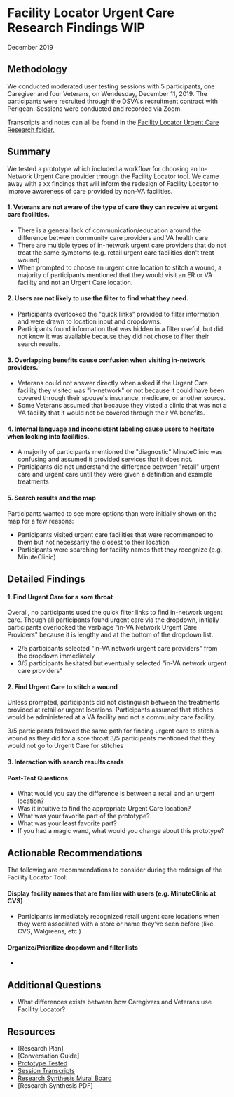 # Facility Locator Urgent Care Research Findings WIP
December 2019

## Methodology
We conducted moderated user testing sessions with 5 participants, one Caregiver and four Veterans, on Wendesday, December 11, 2019. The participants were recruited through the DSVA's recruitment contract with Perigean. Sessions were conducted and recorded via Zoom.

Transcripts and notes can all be found in the [Facility Locator Urgent Care Research folder.](https://github.com/department-of-veterans-affairs/va.gov-team/tree/master/products/facilities/facility-locator/research/user-research/urgent-care)

## Summary
We tested a prototype which included a workflow for choosing an In-Network Urgent Care provider through the Facility Locator tool. We came away with a xx findings that will inform the redesign of Facility Locator to improve awareness of care provided by non-VA facilities.

#### 1. Veterans are not aware of the type of care they can receive at urgent care facilities.

- There is a general lack of communication/education around the difference between community care providers and VA health care
- There are multiple types of in-network urgent care providers that do not treat the same symptoms (e.g. retail urgent care facilities don't treat wound)
- When prompted to choose an urgent care location to stitch a wound, a majority of participants mentioned that they would visit an ER or VA facility and not an Urgent Care location. 

#### 2. Users are not likely to use the filter to find what they need.

- Participants overlooked the "quick links" provided to filter information and were drawn to location input and dropdowns.
- Participants found information that was hidden in a filter useful, but did not know it was available because they did not chose to filter their search results. 

#### 3. Overlapping benefits cause confusion when visiting in-network providers.

- Veterans could not answer directly when asked if the Urgent Care facility they visited was "in-network" or not because it could have been covered through their spouse's insurance, medicare, or another source.
- Some Veterans assumed that because they visted a clinic that was not a VA facility that it would not be covered through their VA benefits.

#### 4. Internal language and inconsistent labeling cause users to hesitate when looking into facilities.

- A majority of participants mentioned the "diagnostic" MinuteClinic was confusing and assumed it provided services that it does not.
- Participants did not understand the difference between "retail" urgent care and urgent care until they were given a definition and example treatments 

#### 5. Search results and the map
Participants wanted to see more options than were initially shown on the map for a few reasons:
- Participants visited urgent care facilities that were recommended to them but not necessarily the closest to their location
- Participants were searching for facility names that they recognize (e.g. MinuteClinic)

## Detailed Findings

#### 1. Find Urgent Care for a sore throat

Overall, no participants used the quick filter links to find in-network urgent care. Though all participants found urgent care via the dropdown, initially participants overlooked the verbiage "in-VA Network Urgent Care Providers" because it is lengthy and at the bottom of the dropdown list.

- 2/5 participants selected "in-VA network urgent care providers" from the dropdown immediately
- 3/5 participants hesitated but eventually selected "in-VA network urgent care providers"

#### 2. Find Urgent Care to stitch a wound

Unless prompted, participants did not distinguish between the treatments provided at retail or urgent locations. Participants assumed that stiches would be administered at a VA facility and not a community care facility.

3/5 participants followed the same path for finding urgent care to stitch a wound as they did for a sore throat
3/5 participants mentioned that they would not go to Urgent Care for stitches


#### 3. Interaction with search results cards

#### Post-Test Questions
- What would you say the difference is between a retail and an urgent location?
- Was it intuitive to find the appropriate Urgent Care location?
- What was your favorite part of the prototype?
- What was your least favorite part?
- If you had a magic wand, what would you change about this prototype?


## Actionable Recommendations
The following are recommendations to consider during the redesign of the Facility Locator Tool:

#### Display facility names that are familiar with users (e.g. MinuteClinic at CVS) 
  - Participants immediately recognized retail urgent care locations when they were associated with a store or name they've seen before (like CVS, Walgreens, etc.)

#### Organize/Prioritize dropdown and filter lists
-

## Additional Questions
- What differences exists between how Caregivers and Veterans use Facility Locator?

## Resources

- [Research Plan]
- [Conversation Guide]
- [Prototype Tested](https://vsateams.invisionapp.com/share/PWV7CIH4T8H)
- [Session Transcripts](https://github.com/department-of-veterans-affairs/va.gov-team/tree/master/products/facilities/facility-locator/research/user-research/urgent-care/participant-notes)
- [Research Synthesis Mural Board](https://app.mural.co/t/vsa8243/m/vsa8243/1576081239946/99dfee57b49c1162afc60bcf12ab99908acad348)
- [Research Synthesis PDF]

